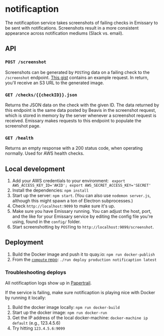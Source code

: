 # notificaption

The notificaption service takes screenshots of failing checks in Emissary to be sent with notifications. Screenshots result in a more consistent appearance across notification mediums (Slack vs. email). 

## API
### `POST /screenshot`
Screenshots can be generated by `POST`ing data on a failing check to the `/screenshot` endpoint. [This gist](https://gist.github.com/doeg/00ce3ce7dacf6bce570e) contains an example request. In return, you'll receive an S3 URL to the generated image. 

### `GET /checks/{{checkID}}.json`
Returns the JSON data on the check with the given ID. The data returned by this endpoint is the same data posted by Beavis in the screenshot request, which is stored in memory by the server whenever a screenshot request is received. Emissary makes requests to this endpoint to populate the screenshot page.

### `GET /health`
Returns an empty response with a 200 status code, when operating normally. Used for AWS health checks. 

## Local development
1. Add your AWS credentials to your environment: ` export AWS_ACCESS_KEY_ID='AKID'; export AWS_SECRET_ACCESS_KEY='SECRET'`
1. Install the dependencies: `npm install`
1. Start up the server: `npm start`. (You can also use `nodemon server.js`, although this might spawn a ton of Electron subprocesses.)
1. Check `http://localhost:9099` to make sure it's up.
1. Make sure you have Emissary running. You can adjust the host, port, and the like for your Emissary service by editing the config file you're using, found in the `config/` folder. 
1. Start screenshotting by `POST`ing to `http://localhost:9099/screenshot`. 

## Deployment
1. Build the Docker image and push it to quay.io: `npm run docker-publish`
1. From the [`compute` repo](https://github.com/opsee/compute): `./run deploy production notificaption latest`

### Troubleshooting deploys
All notificaption logs show up in [Papertrail](https://papertrailapp.com/groups/1993213/events?q=notificaption).

If the service is failing, make sure notificaption is playing nice with Docker by running it locally:

1. Build the docker image locally: `npm run docker-build`
1. Start up the docker image: `npm run docker-run`
1. Get the IP address of the local docker-machine: `docker-machine ip default` (e.g., 123.4.5.6)
1. Try hitting `123.4.5.6:9099`
